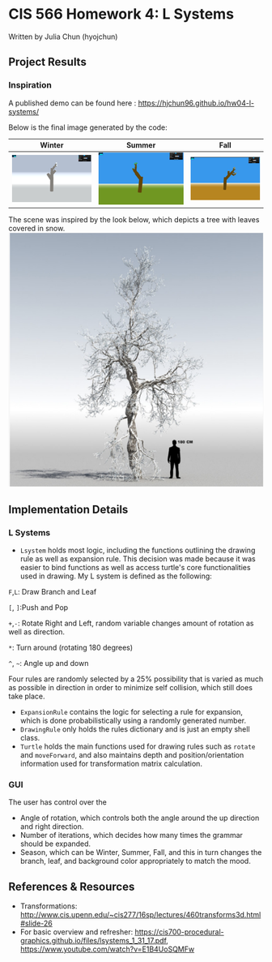 CIS 566 Homework 4: L Systems
=====================================

Written by Julia Chun (hyojchun)

Project Results
----------------
### Inspiration

A published demo can be found here : https://hjchun96.github.io/hw04-l-systems/

Below is the final image generated by the code:


Winter   				 |  Summer     			| Fall    		 |
:-------------------:|:----------------------:|:-------------------:
![](Images/Winter.png)  |  ![](Images/Summer.png)|![](Images/Fall.png)|


The scene was inspired by the look below, which depicts a tree with leaves covered in snow.
![](Images/Inspiration.png)


Implementation Details
----------------------
### L Systems
* `Lsystem` holds most logic, including the functions outlining the drawing rule as well as expansion rule. This decision was made because
it was easier to bind functions as well as access turtle's core functionalities used in drawing. My L system is defined as the following:

`F`,`L`: Draw Branch and Leaf

`[`, `]`:Push and Pop

`+`,`-`: Rotate Right and Left, random variable changes amount of rotation as well as direction.

`*`: Turn around (rotating 180 degrees)

`^`, `~`: Angle up and down

Four rules are randomly selected by a 25% possibility that is varied as much as possible in direction in order to minimize self collision, which still does take place.

* `ExpansionRule` contains the logic for selecting a rule for expansion, which is done probabilistically using a randomly generated number.
* `DrawingRule` only holds the rules dictionary and is just an empty shell class.
* `Turtle` holds the main functions used for drawing rules such as `rotate` and `moveForward`, and also maintains depth and position/orientation
information used for transformation matrix calculation.

### GUI
The user has control over the
* Angle of rotation, which controls both the angle around the up direction and right direction.
* Number of iterations, which decides how many times the grammar should be expanded.
* Season, which can be Winter, Summer, Fall, and this in turn changes the branch, leaf, and background color appropriately
to match the mood.

References & Resources
----------------------
* Transformations: http://www.cis.upenn.edu/~cis277/16sp/lectures/460transforms3d.html#slide-26
* For basic overview and refresher: https://cis700-procedural-graphics.github.io/files/lsystems_1_31_17.pdf, https://www.youtube.com/watch?v=E1B4UoSQMFw
